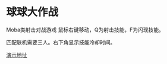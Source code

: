 # 球球大作战

Moba类射击对战游戏
鼠标右键移动，Q为射击技能，F为闪现技能。

匹配联机需要三人。右下角显示技能冷却时间。


[演示地址](http://www.aoteman5259106.space)